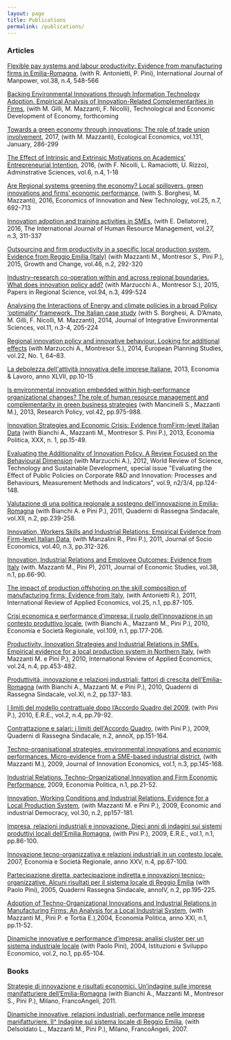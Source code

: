 ```yaml
---
layout: page
title: Publications
permalink: /publications/
---
```


### Articles

[Flexible pay systems and labour productivity: Evidence from manufacturing firms in Emilia-Romagna](http://www.emeraldinsight.com/journal/ijm), (with R. Antonietti, P. Pini), International Journal of Manpower, vol.38, n.4, 548-566

[Backing Environmental Innovations through Information Technology Adoption. Empirical Analysis of Innovation-Related Complementarities in Firms](http://www.tandfonline.com/doi/abs/10.3846/20294913.2015.1124151), (with M. Gilli, M. Mazzanti, F. Nicolli), Technological and Economic Development of Economy, forthcoming

[Towards a green economy through innovations: The role of trade union involvement](http://www.sciencedirect.com/science/article/pii/S0921800915305085), 2017, (with M. Mazzanti), Ecological Economics, vol.131, January, 286-299

[The Effect of Intrinsic and Extrinsic Motivations on Academics’ Entrepreneurial Intention](http://www.mdpi.com/2076-3387/6/4/15), 2016, (with F. Nicolli, L. Ramaciotti, U. Rizzo), Adminstrative Sciences, vol.6, n.4, 1-18


[Are Regional systems greening the economy? Local spillovers, green innovations and firms’ economic performance](http://www.tandfonline.com/doi/full/10.1080/10438599.2015.1127557), (with S. Borghesi, M. Mazzanti), 2016, Economics of Innovation and New Technology, vol.25, n.7, 692-713


[Innovation adoption and training activities in SMEs](http://www.tandfonline.com/doi/full/10.1080/09585192.2015.1042901), (with E. Dellatorre), 2016, The International Journal of Human Resource Management, vol.27, n.3, 311-337


[Outsourcing and firm productivity in a specific local production system. Evidence from Reggio Emilia (Italy)](http://onlinelibrary.wiley.com/doi/10.1111/grow.12070/abstract) (with Mazzanti M., Montresor S., Pini P.), 2015, Growth and Change, vol.46, n.2, 292-320

	
[Industry–research co-operation within and across regional boundaries. What does innovation policy add?](http://onlinelibrary.wiley.com/doi/10.1111/pirs.12079/abstract) (with Marzucchi A., Montresor S.), 2015, Papers in Regional Science, vol.94, n.3, 499-524


[Analysing the Interactions of Energy and climate policies in a broad Policy ‘optimality’ framework. The Italian case study](http://www.tandfonline.com/doi/full/10.1080/1943815X.2014.962549) (with S. Borghesi, A. D’Amato, M. Gilli, F. Nicolli, M. Mazzanti), 2014, Journal of Integrative Environmental Sciences, vol.11, n.3-4, 205-224

 
[Regional innovation policy and innovative behaviour. Looking for additional effects](http://www.tandfonline.com/doi/abs/10.1080/09654313.2012.722977) (with Marzucchi A., Montresor S.), 2014, European Planning Studies, vol.22, No. 1, 64–83. 


[La debolezza dell'attività innovativa delle imprese Italiane](https://www.rivisteweb.it/doi/10.7384/75672), 2013, Economia & Lavoro, anno XLVII, pp.10-15

[Is environmental innovation embedded within high-performance organizational changes? The role of human resource management and complementarity in green business strategies](http://www.sciencedirect.com/science/article/pii/S0048733313000036) (with Mancinelli S., Mazzanti M.), 2013, Research Policy, vol.42, pp.975-988.


[Innovation Strategies and Economic Crisis: Evidence fromFirm-level Italian Data](https://www.rivisteweb.it/doi/10.1428/73099) (with Bianchi A., Mazzanti M., Montresor S.  Pini P.), 2013, Economia Politica, XXX, n. 1, pp.15-49.


[Evaluating the Additionality of Innovation Policy. A Review Focused on the Behavioural Dimension](http://www.inderscienceonline.com/doi/abs/10.1504/WRSTSD.2012.047685?journalCode=wrstsd) (with Marzucchi A.), 2012, World Review of Science, Technology and Sustainable Development, special issue "Evaluating the Effect of Public Policies on Corporate R&D and Innovation: Processes and Behaviours, Measurement Methods and Indicators", vol.9, n2/3/4, pp.124-148. 

[Valutazione di una politica regionale a sostegno dell’innovazione in Emilia-Romagna](http://www.ediesseonline.it/riviste/qrs/autori/davide-antonioli) (with Bianchi A. e Pini P.), 2011, Quaderni di Rassegna Sindacale, vol.XII, n.2, pp.239-258. 

[Innovation, Workers Skills and Industrial Relations: Empirical Evidence from Firm-level Italian Data](http://www.sciencedirect.com/science/article/pii/S1053535711000023), (with Manzalini R., Pini P.), 2011, Journal of Socio Economics, vol.40, n.3, pp.312-326. 


[Innovation, Industrial Relations and Employee Outcomes: Evidence from Italy](http://www.emeraldinsight.com/doi/abs/10.1108/01443581111096150?journalCode=jes) (with. Mazzanti M., Pini P), 2011,  Journal of Economic Studies, vol.38, n.1, pp.66-90. 

[The impact of production offshoring on the skill composition of manufacturing firms: Evidence from Italy](http://www.tandfonline.com/doi/abs/10.1080/02692171.2010.483461), (with Antonietti R.), 2011, International Review of Applied Economics, vol.25, n.1, pp.87-105. 

[Crisi economica e performance d’impresa: il ruolo dell’innovazione in un contesto produttivo locale](https://www.francoangeli.it/Riviste/Scheda_Rivista.aspx?idArticolo=39996), (with Bianchi A., Mazzanti M., Pini P.), 2010, Economia e Società Regionale, vol.109, n.1, pp.177-206.

[Productivity, Innovation Strategies and Industrial Relations in SMEs. Empirical evidence for a local production system in Northern Italy](http://www.tandfonline.com/doi/full/10.1080/02692171.2010.483790), (with Mazzanti M. e Pini P.), 2010, International Review of Applied Economics, vol.24, n.4, pp.453-482.

[Produttività, innovazione e relazioni industriali: fattori di crescita dell’Emilia-Romagna](http://www.ediesseonline.it/riviste/qrs/autori/davide-antonioli) (with Bianchi A., Mazzanti M. e Pini P.), 2010, Quaderni di Rassegna Sindacale, vol.XI, n.2, pp.137-183.

[I limiti del modello contrattuale dopo l’Accordo Quadro del 2009](http://www.editricesocialmente.it/allegati/2_ERE_N04.pdf), (with Pini P.), 2010, E.R.E., vol.2, n.4, pp.79-92. 

[Contrattazione e salari: i limiti dell'Accordo Quadro](http://www.ediesseonline.it/riviste/qrs/autori/davide-antonioli), (with Pini P.), 2009, Quaderni di Rassegna Sindacale, n.2, annoX, pp.151-164.

[Techno-organisational strategies, environmental innovations and economic performances. Micro-evidence from a SME-based industrial district](https://www.cairn.info/revue-journal-of-innovation-economics-2009-1-page-145.htm), (with Mazzanti M.), 2009, Journal of Innovation Economics, vol.1, n.3, pp.145-168.

[Industrial Relations, Techno-Organizational Innovation and Firm Economic Performance](https://www.rivisteweb.it/doi/10.1428/29091), 2009, Economia Politica, n.1, pp.21-52.


[Innovation, Working Conditions and Industrial Relations. Evidence for a Local Production System](http://eid.sagepub.com/content/30/2/157.abstract), (with Mazzanti M. e Pini P.), 2009, Economic and industrial Democracy, vol.30, n.2, pp157-181.
	

[Impresa, relazioni industriali e innovazione. Dieci anni di indagini sui sistemi produttivi locali dell’Emilia Romagna](http://www.editricesocialmente.it/allegati/2_ERE_N01.pdf), (with Pini P.), 2009, E.R.E., vol.1, n.1, pp.86-100.

[Innovazione tecno-organizzativa e relazioni industriali in un contesto locale](http://www.francoangeli.it/riviste/Scheda_rivista.aspx?IDArticolo=32575), 2007, Economia e Società Regionale, anno XXV, n.4, pp.67-100.

[Partecipazione diretta, partecipazione indiretta e innovazioni tecnico-organizzative. Alcuni risultati per il sistema locale di Reggio Emilia](http://www.ediesseonline.it/riviste/qrs/autori/davide-antonioli) (with Paolo Pini), 2005, Quaderni Rassegna Sindacale, annoIV, n.2, pp.195-225.

[Adoption of Techno-Organizational Innovations and Industrial Relations in Manufacturing Firms: An Analysis for a Local Industrial System](https://www.rivisteweb.it/doi/10.1428/13035), (with Mazzanti M., Pini P. e Tortia E.),2004, Economia Politica, anno XXI, n.1, pp.11-52.

[Dinamiche innovative e performance d’impresa: analisi cluster per un sistema industriale locale](http://www.francoangeli.it/riviste/Scheda_Rivista.aspx?IDArticolo=22519&Tipo=Articolo%20PDF&idRivista=111) (with Paolo Pini), 2004, Istituzioni e Sviluppo Economico, vol.2, no.1, pp.65-104.

### Books

[Strategie di innovazione e risultati economici. Un’indagine sulle imprese manifatturiere dell’Emilia-Romagna](http://www.francoangeli.it/ricerca/Scheda_libro.aspx?CodiceLibro=365.874) (with Bianchi A., Mazzanti M., Montresor S., Pini P.), Milano, FrancoAngeli, 2011.

[Dinamiche innovative, relazioni industriali, performance nelle imprese manifatturiere. II^ Indagine sul sistema locale di Reggio Emilia](http://www.francoangeli.it/Ricerca/Scheda_libro.aspx?CodiceLibro=365.521), (with Delsoldato L., Mazzanti M., Pini P.), Milano, FrancoAngeli, 2007.

